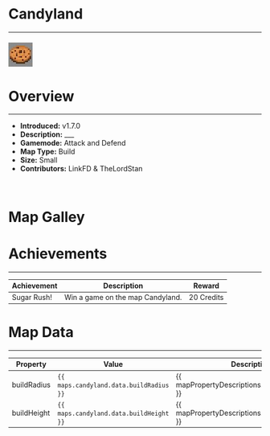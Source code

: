 <!-- replace candyland with the actual map name -->
<!-- change gamemode type for the Map data description  -->
# Candyland

***

#### ![candylandicon](../assets/maps/candyland/candyland-icon.jpg)

# Overview
***
- **Introduced:** v1.7.0
- **Description:** ___
- **Gamemode:** Attack and Defend
- **Map Type:** Build
- **Size:** Small
- **Contributors:** LinkFD & TheLordStan

<br />  

# Map Galley


# Achievements
***

| Achievement | Description | Reward |
| ----- | ----- | ------ |
| Sugar Rush! | Win a game on the map Candyland. | 20 Credits |



# Map Data
***

| Property | Value | Description |
| ----------- | ----------- | ------ |
| buildRadius |`{{ maps.candyland.data.buildRadius }}`| {{ mapPropertyDescriptions.buildRadius.classic }} |
| buildHeight |`{{ maps.candyland.data.buildHeight }}`| {{ mapPropertyDescriptions.buildHeight.classic }} |